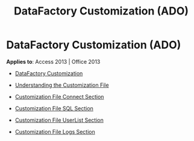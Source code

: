 ﻿---
title: DataFactory Customization (ADO)
TOCTitle: DataFactory Customization
ms:assetid: 35e92934-f7e7-4cd3-ae88-474c927daf68
ms:mtpsurl: https://msdn.microsoft.com/library/JJ249117(v=office.15)
ms:contentKeyID: 48544156
ms.date: 09/18/2015
mtps_version: v=office.15
---

# DataFactory Customization (ADO)


**Applies to**: Access 2013 | Office 2013



  - [DataFactory Customization](datafactory-customization.md)

  - [Understanding the Customization File](understanding-the-customization-file.md)

  - [Customization File Connect Section](customization-file-connect-section.md)

  - [Customization File SQL Section](customization-file-sql-section.md)

  - [Customization File UserList Section](customization-file-userlist-section.md)

  - [Customization File Logs Section](customization-file-logs-section.md)

